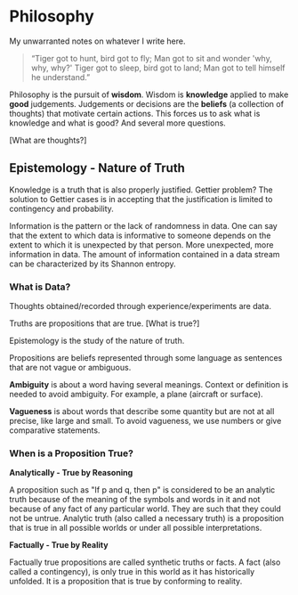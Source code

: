 # Philosophy
My unwarranted notes on whatever I write here.

> “Tiger got to hunt, bird got to fly; Man got to sit and wonder 'why, why, why?'
> Tiger got to sleep, bird got to land; Man got to tell himself he understand.”

Philosophy is the pursuit of **wisdom**. Wisdom is **knowledge** applied to make **good** judgements.
Judgements or decisions are the **beliefs** (a collection of thoughts) that motivate certain actions.
This forces us to ask what is knowledge and what is good? And several more questions.

[What are thoughts?]

## Epistemology - Nature of Truth

Knowledge is a truth that is also properly justified. Gettier problem?
The solution to Gettier cases is in accepting that the justification is limited to contingency and probability.

Information is the pattern or the lack of randomness in data.
One can say that the extent to which data is informative to someone depends on the extent to which it is unexpected by that person.
More unexpected, more information in data. The amount of information contained in a data stream can be characterized by its Shannon entropy.

### What is Data?
Thoughts obtained/recorded through experience/experiments are data.

Truths are propositions that are true. [What is true?]

Epistemology is the study of the nature of truth.

Propositions are beliefs represented through some language as sentences that are not vague or ambiguous.

**Ambiguity** is about a word having several meanings. Context or definition is needed to avoid ambiguity. For example, a plane (aircraft or surface).

**Vagueness** is about words that describe some quantity but are not at all precise, like large and small. To avoid vagueness, we use numbers or give comparative statements.

### When is a Proposition True?

**Analytically - True by Reasoning**

A proposition such as "If p and q, then p" is considered to be an analytic truth because of the meaning of the symbols and words in it and not because of any fact of any particular world.
They are such that they could not be untrue. Analytic truth (also called a necessary truth) is a proposition that is true in all possible worlds or under all possible interpretations.

**Factually - True by Reality**

Factually true propositions are called synthetic truths or facts. A fact (also called a contingency), is only true in this world as it has historically unfolded.
It is a proposition that is true by conforming to reality.
